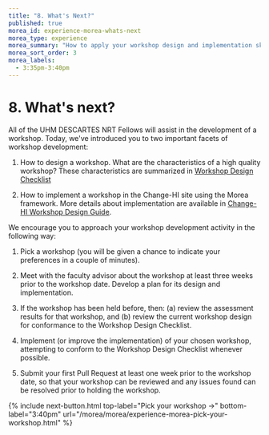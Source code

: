 ```yaml
---
title: "8. What's Next?"
published: true
morea_id: experience-morea-whats-next
morea_type: experience
morea_summary: "How to apply your workshop design and implementation skills in future"
morea_sort_order: 3
morea_labels:
  - 3:35pm-3:40pm
---
```


# 8. What's next?

All of the UHM DESCARTES NRT Fellows will assist in the development of a workshop. Today, we've introduced you to two important facets of workshop development:

1. How to design a workshop. What are the characteristics of a high quality workshop?  These characteristics are summarized in [Workshop Design Checklist](https://morea-framework.github.io/docs/change-hi/workshop-design-checklist)

2. How to implement a workshop in the Change-HI site using the Morea framework. More details about implementation are available in [Change-HI Workshop Design Guide](https://morea-framework.github.io/docs/category/change-hi).

We encourage you to approach your workshop development activity in the following way:

1.  Pick a workshop (you will be given a chance to indicate your preferences in a couple of minutes).

2. Meet with the faculty advisor about the workshop at least three weeks prior to the workshop date. Develop a plan for its design and implementation.

3. If the workshop has been held before, then: (a) review the assessment results for that workshop, and (b) review the current workshop design for conformance to the Workshop Design Checklist.

4. Implement (or improve the implementation) of your chosen workshop, attempting to conform to the Workshop Design Checklist whenever possible.

5. Submit your first Pull Request at least one week prior to the workshop date, so that your workshop can be reviewed and any issues found can be resolved prior to holding the workshop.


{% include next-button.html
top-label="Pick your workshop ->"
bottom-label="3:40pm"
url="/morea/morea/experience-morea-pick-your-workshop.html" %}
